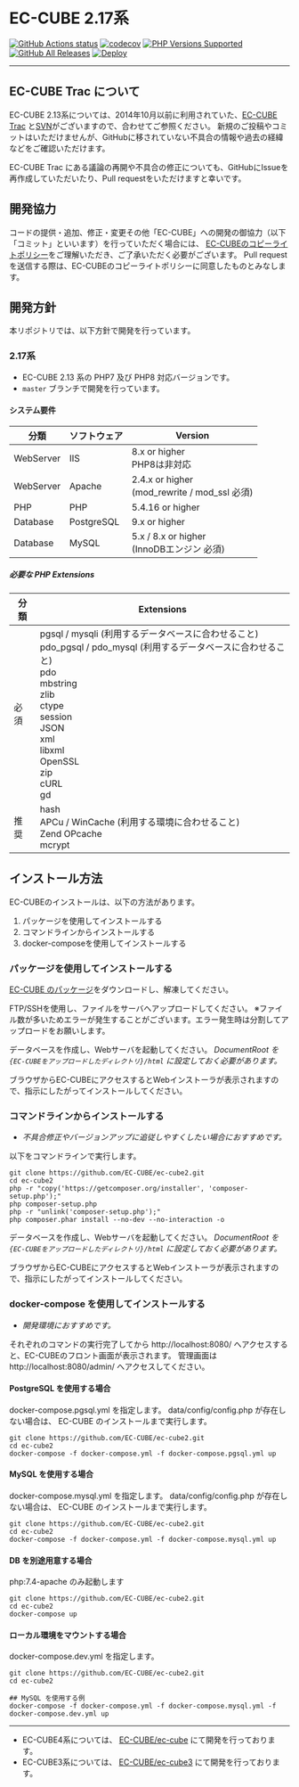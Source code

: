 # EC-CUBE 2.17系

[![GitHub Actions status](https://github.com/EC-CUBE/ec-cube2/workflows/CI/CD%20for%20EC-CUBE/badge.svg)](https://github.com/EC-CUBE/ec-cube2/actions)
[![codecov](https://codecov.io/gh/EC-CUBE/ec-cube2/branch/master/graph/badge.svg?token=4oNLGhIQwy)](https://codecov.io/gh/EC-CUBE/ec-cube2)
[![PHP Versions Supported](https://img.shields.io/badge/php-%3E%3D%205.4-8892BF.svg)](#php-version-support)
[![GitHub All Releases](https://img.shields.io/github/downloads/EC-CUBE/ec-cube2/total)](https://github.com/EC-CUBE/ec-cube2/releases)
[![Deploy](https://www.herokucdn.com/deploy/button.png)](https://heroku.com/deploy)

---

## EC-CUBE Trac について

EC-CUBE 2.13系については、2014年10月以前に利用されていた、[EC-CUBE Trac](http://svn.ec-cube.net/open_trac/) と[SVN](http://svn.ec-cube.net/open/)がございますので、合わせてご参照ください。
新規のご投稿やコミットはいただけませんが、GitHubに移されていない不具合の情報や過去の経緯などをご確認いただけます。

EC-CUBE Trac にある議論の再開や不具合の修正についても、GitHubにIssueを再作成していただいたり、Pull requestをいただけますと幸いです。

## 開発協力

コードの提供・追加、修正・変更その他「EC-CUBE」への開発の御協力（以下「コミット」といいます）を行っていただく場合には、
[EC-CUBEのコピーライトポリシー](https://github.com/EC-CUBE/ec-cube/wiki/EC-CUBE%E3%81%AE%E3%82%B3%E3%83%94%E3%83%BC%E3%83%A9%E3%82%A4%E3%83%88%E3%83%9D%E3%83%AA%E3%82%B7%E3%83%BC)をご理解いただき、ご了承いただく必要がございます。
Pull requestを送信する際は、EC-CUBEのコピーライトポリシーに同意したものとみなします。

## 開発方針

本リポジトリでは、以下方針で開発を行っています。

### 2.17系

* EC-CUBE 2.13 系の PHP7 及び PHP8 対応バージョンです。
* `master` ブランチで開発を行っています。

#### システム要件

| 分類      | ソフトウェア         | Version                                                                 |
|-----------|----------------------|-------------------------------------------------------------------------|
| WebServer | IIS                  | 8.x or higher<br> PHP8は非対応                                                    |
| WebServer | Apache               | 2.4.x or higher<br> (mod_rewrite / mod_ssl 必須)                        |
| PHP       | PHP                  | 5.4.16 or higher                                                        |
| Database  | PostgreSQL           | 9.x or higher                                                           |
| Database  | MySQL                | 5.x / 8.x or higher<br> (InnoDBエンジン 必須)                           |

##### 必要な PHP Extensions

| 分類           | Extensions                                                                                                                                                                                                                                                                               |
|----------------|------------------------------------------------------------------------------------------------------------------------------------------------------------------------------------------------------------------------------------------------------------------------------------------|
| 必須      | pgsql / mysqli (利用するデータベースに合わせること) <br> pdo_pgsql / pdo_mysql (利用するデータベースに合わせること) <br> pdo <br> mbstring <br> zlib <br> ctype <br> session <br> JSON <br> xml <br> libxml <br> OpenSSL <br> zip <br> cURL <br> gd                                      |
| 推奨      | hash <br> APCu / WinCache (利用する環境に合わせること) <br> Zend OPcache <br> mcrypt                                                                                                                                                                                                     |

## インストール方法

EC-CUBEのインストールは、以下の方法があります。

1. パッケージを使用してインストールする
1. コマンドラインからインストールする
1. docker-composeを使用してインストールする

### パッケージを使用してインストールする

[EC-CUBE のパッケージ](https://github.com/EC-CUBE/ec-cube2/releases)をダウンロードし、解凍してください。

FTP/SSHを使用し、ファイルをサーバへアップロードしてください。
※ファイル数が多いためエラーが発生することがございます。エラー発生時は分割してアップロードをお願いします。

データベースを作成し、Webサーバを起動してください。
*DocumentRoot を `{EC-CUBEをアップロードしたディレクトリ}/html` に設定しておく必要があります。*

ブラウザからEC-CUBEにアクセスするとWebインストーラが表示されますので、指示にしたがってインストールしてください。

### コマンドラインからインストールする

- *不具合修正やバージョンアップに追従しやすくしたい場合におすすめです。*

以下をコマンドラインで実行します。

```shell
git clone https://github.com/EC-CUBE/ec-cube2.git
cd ec-cube2
php -r "copy('https://getcomposer.org/installer', 'composer-setup.php');"
php composer-setup.php
php -r "unlink('composer-setup.php');"
php composer.phar install --no-dev --no-interaction -o
```

データベースを作成し、Webサーバを起動してください。
*DocumentRoot を `{EC-CUBEをアップロードしたディレクトリ}/html` に設定しておく必要があります。*

ブラウザからEC-CUBEにアクセスするとWebインストーラが表示されますので、指示にしたがってインストールしてください。

### docker-compose を使用してインストールする

- *開発環境におすすめです。*

それぞれのコマンドの実行完了してから http://localhost:8080/ へアクセスすると、EC-CUBEのフロント画面が表示されます。
管理画面は http://localhost:8080/admin/ へアクセスしてください。

#### PostgreSQL を使用する場合

docker-compose.pgsql.yml を指定します。 data/config/config.php が存在しない場合は、 EC-CUBE のインストールまで実行します。

```shell
git clone https://github.com/EC-CUBE/ec-cube2.git
cd ec-cube2
docker-compose -f docker-compose.yml -f docker-compose.pgsql.yml up
```

#### MySQL を使用する場合

docker-compose.mysql.yml を指定します。 data/config/config.php が存在しない場合は、 EC-CUBE のインストールまで実行します。

```shell
git clone https://github.com/EC-CUBE/ec-cube2.git
cd ec-cube2
docker-compose -f docker-compose.yml -f docker-compose.mysql.yml up
```

#### DB を別途用意する場合

php:7.4-apache のみ起動します

```shell
git clone https://github.com/EC-CUBE/ec-cube2.git
cd ec-cube2
docker-compose up
```

#### ローカル環境をマウントする場合

docker-compose.dev.yml を指定します。

```shell
git clone https://github.com/EC-CUBE/ec-cube2.git
cd ec-cube2

## MySQL を使用する例
docker-compose -f docker-compose.yml -f docker-compose.mysql.yml -f docker-compose.dev.yml up
```

---

- EC-CUBE4系については、 [EC-CUBE/ec-cube](https://github.com/EC-CUBE/ec-cube) にて開発を行っております。
- EC-CUBE3系については、 [EC-CUBE/ec-cube3](https://github.com/EC-CUBE/ec-cube3) にて開発を行っております。
